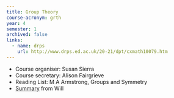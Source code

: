 ```yaml
---
title: Group Theory		
course-acronym: grth
year: 4
semester: 1
archived: false
links:
  - name: drps
    url: http://www.drps.ed.ac.uk/20-21/dpt/cxmath10079.htm
---
```


- Course organiser: Susan Sierra
- Course secretary: Alison Fairgrieve
- Reading List: M A Armstrong, Groups and Symmetry
- [Summary](resources/math4/grth/Group_Theory.pdf) from Will
   